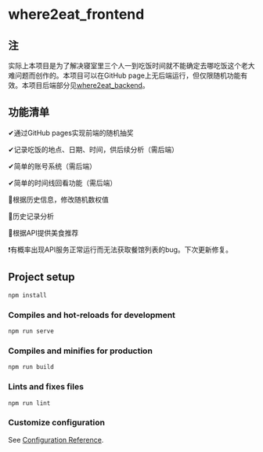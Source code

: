 # where2eat_frontend

## 注

实际上本项目是为了解决寝室里三个人一到吃饭时间就不能确定去哪吃饭这个老大难问题而创作的。本项目可以在GitHub page上无后端运行，但仅限随机功能有效。本项目后端部分见[where2eat_backend](https://github.com/KXXH/where2eat_backend)。

## 功能清单

✔通过GitHub pages实现前端的随机抽奖

✔记录吃饭的地点、日期、时间，供后续分析（需后端）

✔简单的账号系统（需后端）

✔简单的时间线回看功能（需后端）

🔨根据历史信息，修改随机数权值

🔨历史记录分析

🔨根据API提供美食推荐

❗有概率出现API服务正常运行而无法获取餐馆列表的bug。下次更新修复。 

## Project setup

```
npm install
```

### Compiles and hot-reloads for development
```
npm run serve
```

### Compiles and minifies for production
```
npm run build
```

### Lints and fixes files
```
npm run lint
```

### Customize configuration
See [Configuration Reference](https://cli.vuejs.org/config/).
